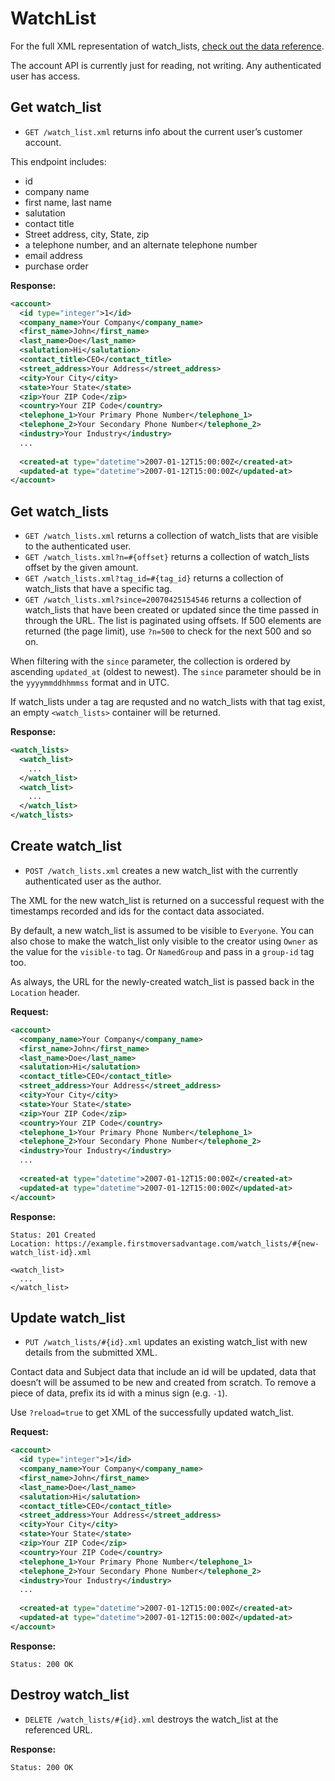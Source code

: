 <!-- 
    customer_account_list_order_watch_lists GET    
            /customer_accounts/:customer_account_id/list_orders/:list_order_id/watch_lists(.:format)  watch_lists#index
                                            POST   
            /customer_accounts/:customer_account_id/list_orders/:list_order_id/watch_lists(.:format)  watch_lists#create
 new_customer_account_list_order_watch_list GET    
            /customer_accounts/:customer_account_id/list_orders/:list_order_id/watch_lists/new(.:format)  watch_lists#new
edit_customer_account_list_order_watch_list GET    
            /customer_accounts/:customer_account_id/list_orders/:list_order_id/watch_lists/:id/edit(.:format) watch_lists#edit
     customer_account_list_order_watch_list GET    
            /customer_accounts/:customer_account_id/list_orders/:list_order_id/watch_lists/:id(.:format)  watch_lists#show
                                            PUT    
            /customer_accounts/:customer_account_id/list_orders/:list_order_id/watch_lists/:id(.:format)  watch_lists#update
                                            DELETE 
            /customer_accounts/:customer_account_id/list_orders/:list_order_id/watch_lists/:id(.:format)  watch_lists#destroy
 -->
WatchList
================

For the full XML representation of watch_lists, [check out the data reference](https://github.com/firstmoversadvantage/api.movingleads.com/blob/master/sections/data_reference.md#watch_list).

The account API is currently just for reading, not writing. Any authenticated user has access.


Get watch_list
-----------

* `GET /watch_list.xml` returns info about the current user’s customer account.

This endpoint includes:

* id
* company name
* first name, last name
* salutation
* contact title
* Street address, city, State, zip
* a telephone number, and an alternate telephone number
* email address
* purchase order


**Response:**

``` xml
<account>
  <id type="integer">1</id>
  <company_name>Your Company</company_name>
  <first_name>John</first_name>
  <last_name>Doe</last_name>
  <salutation>Hi</salutation>
  <contact_title>CEO</contact_title>
  <street_address>Your Address</street_address>
  <city>Your City</city>
  <state>Your State</state>
  <zip>Your ZIP Code</zip>
  <country>Your ZIP Code</country>
  <telephone_1>Your Primary Phone Number</telephone_1>
  <telephone_2>Your Secondary Phone Number</telephone_2>
  <industry>Your Industry</industry>
  ...
  
  <created-at type="datetime">2007-01-12T15:00:00Z</created-at>
  <updated-at type="datetime">2007-01-12T15:00:00Z</updated-at>
</account>
```


Get watch_lists
-------------

* `GET /watch_lists.xml` returns a collection of watch_lists that are visible to the authenticated user.
* `GET /watch_lists.xml?n=#{offset}` returns a collection of watch_lists offset by the given amount.
* `GET /watch_lists.xml?tag_id=#{tag_id}` returns a collection of watch_lists that have a specific tag.
* `GET /watch_lists.xml?since=20070425154546` returns a collection of watch_lists that have been created or updated since the time passed in through the URL. 
The list is paginated using offsets. If 500 elements are returned (the page limit), use `?n=500` to check for the next 500 and so on.

When filtering with the `since` parameter, the collection is ordered by ascending `updated_at` (oldest to newest). The `since` parameter should be in the `yyyymmddhhmmss` format and in UTC.

If watch_lists under a tag are requsted and no watch_lists with that tag exist, an empty `<watch_lists>` container will be returned.

**Response:**

``` xml
<watch_lists>
  <watch_list>
    ...
  </watch_list>
  <watch_list>
    ...
  </watch_list>
</watch_lists>
```


Create watch_list
--------------

* `POST /watch_lists.xml` creates a new watch_list with the currently authenticated user as the author.

The XML for the new watch_list is returned on a successful request with the timestamps recorded and ids for the contact data associated.

By default, a new watch_list is assumed to be visible to `Everyone`. You can also chose to make the watch_list only visible to the creator using `Owner` as the value for the `visible-to` tag. Or `NamedGroup` and pass in a `group-id` tag too.

As always, the URL for the newly-created watch_list is passed back in the `Location` header.

**Request:**

``` xml
<account>
  <company_name>Your Company</company_name>
  <first_name>John</first_name>
  <last_name>Doe</last_name>
  <salutation>Hi</salutation>
  <contact_title>CEO</contact_title>
  <street_address>Your Address</street_address>
  <city>Your City</city>
  <state>Your State</state>
  <zip>Your ZIP Code</zip>
  <country>Your ZIP Code</country>
  <telephone_1>Your Primary Phone Number</telephone_1>
  <telephone_2>Your Secondary Phone Number</telephone_2>
  <industry>Your Industry</industry>
  ...
  
  <created-at type="datetime">2007-01-12T15:00:00Z</created-at>
  <updated-at type="datetime">2007-01-12T15:00:00Z</updated-at>
</account>
```

**Response:**

    Status: 201 Created
    Location: https://example.firstmoversadvantage.com/watch_lists/#{new-watch_list-id}.xml

    <watch_list>
      ...
    </watch_list>


Update watch_list
--------------

* `PUT /watch_lists/#{id}.xml` updates an existing watch_list with new details from the submitted XML.

Contact data and Subject data that include an id will be updated, data that doesn’t will be assumed to be new and created from scratch. To remove a piece of data, prefix its id with a minus sign (e.g. `-1`).

Use `?reload=true` to get XML of the successfully updated watch_list.

**Request:**

``` xml
<account>
  <id type="integer">1</id>
  <company_name>Your Company</company_name>
  <first_name>John</first_name>
  <last_name>Doe</last_name>
  <salutation>Hi</salutation>
  <contact_title>CEO</contact_title>
  <street_address>Your Address</street_address>
  <city>Your City</city>
  <state>Your State</state>
  <zip>Your ZIP Code</zip>
  <country>Your ZIP Code</country>
  <telephone_1>Your Primary Phone Number</telephone_1>
  <telephone_2>Your Secondary Phone Number</telephone_2>
  <industry>Your Industry</industry>
  ...
  
  <created-at type="datetime">2007-01-12T15:00:00Z</created-at>
  <updated-at type="datetime">2007-01-12T15:00:00Z</updated-at>
</account>
```

**Response:**

    Status: 200 OK


Destroy watch_list
---------------

* `DELETE /watch_lists/#{id}.xml` destroys the watch_list at the referenced URL.

**Response:**

    Status: 200 OK
